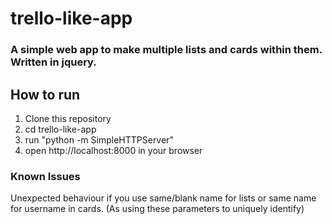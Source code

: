 # trello-like-app

### A simple web app to make multiple lists and cards within them. Written in jquery.


## How to run
1) Clone this repository
2) cd trello-like-app
3) run "python -m SimpleHTTPServer"
4) open http://localhost:8000 in your browser



### Known Issues
Unexpected behaviour if you use same/blank name for lists or same name for username in cards. (As using these parameters to uniquely identify)
